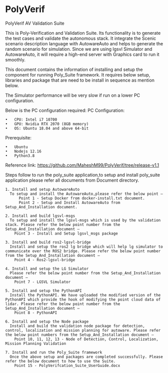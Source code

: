 # PolyVerif

PolyVerif AV Validation Suite

This is Poly-Verification and Validation Suite. Its functionality is to generate the test cases and validate the autonomous stack.
It integrate the Scenic scenario description language with AutowareAuto and helps to generate the random scenario for simulation.
Since we are using lgsvl Simulator and AutowareAuto, it will require a high-end server with Graphics card to run it smoothly. 

This document contains the information of installing and setup the component for running Poly_Suite framework. It requires below setup, libraries and package that are need to be install in sequence as mention below.

The Simulator performance will be very slow if run on a lower PC configuration.

Below is the PC configuration required:
	PC Configuration:
	
  	•	CPU: Intel i7 10700
   	•	GPU: Nvidia RTX 2070 (8GB memory)
    •	OS: Ubuntu 18.04 and above 64-bit
    
  Prerequisite: 
	
    •	Ubuntu
    •	Nodejs 12.16
    •	Python3.8

  Reference link:  https://github.com/MaheshM99/PolyVerif/tree/release-v1.1

Steps follow to run the poly_suite application,to setup and install poly_suite application please refer all documents from Document directory.
	
    1. Install and setup AutowareAuto 
      To setup and install the AutowareAuto,please refer the below point –
          Point 1 - Setup Docker from docker-install.txt document.
          Point 2 - Setup and Install AutowareAuto from Setup_And_Installation document.

    2. Install and build lgsvl-msgs
      To setup and install the lgsvl-msgs which is used by the validation stack. Please refer the below point number from the Setup_And_Installation document –
        Point 3 - Install and Setup lgsvl_msgs package

    3. Install and build ros2-lgsvl-bridge
      Install and setup the ros2 lg bridge which will help lg simulator to communicate over the ROS2 bridge. Please refer the below point number from the Setup_And_Installation document –
        Point 4 - Ros2-lgsvl-bridge

    4. Install and setup the LG Simulator 
      Please refer the below point number from the Setup_And_Installation document –
        Point 7 - LGSVL Simulator

    5. Install and setup the PythonAPI
      Install the PythonAPI. We have uploaded the modified version of the PythonAPI which provide the hook of modifying the point cloud data of lidar. Please refer the below point number from the Setup_And_Installation document –
        Point 8 - PythonAPI

    6. Install and setup the Node package
      Install and build the validation node package for detection, control, localization and mission planning for autoware. Please refer the below point numbers from the Setup_And_Installation document –
        Point 10, 11, 12, 13 - Node of Detection, Control, Localization, Mission Planning Validation

    7. Install and run the Poly_Suite framework
      Once the above setup and packages are completed successfully. Please refer the below document to how to use the Suite.
        Point 15 - PolyVerifcation_Suite_UserGuide.docx
